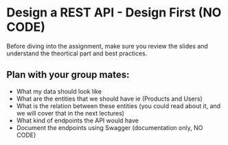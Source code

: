# Design a REST API - Design First (NO CODE)

Before diving into the assignment, make sure you review the slides and understand the theortical part and best practices.

## Plan with your group mates:

- What my data should look like
- What are the entities that we should have ie (Products and Users)
- What is the relation between these entities (you could read about it, and we will cover that in the next lectures)
- What kind of endpoints the API would have
- Document the endpoints using Swagger (documentation only, NO CODE)
